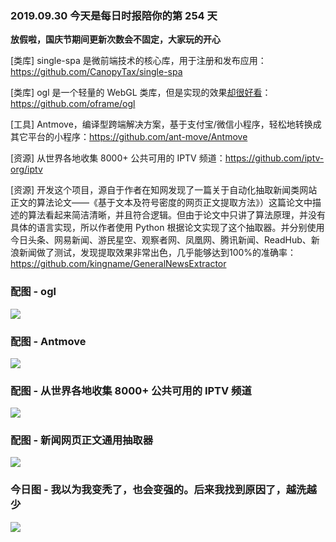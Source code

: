 ### 2019.09.30 今天是每日时报陪你的第 254 天

**放假啦，国庆节期间更新次数会不固定，大家玩的开心**

[类库] single-spa 是微前端技术的核心库，用于注册和发布应用：<https://github.com/CanopyTax/single-spa>

[类库] ogl 是一个轻量的 WebGL 类库，但是实现的效果[却很好看](https://oframe.github.io/ogl/examples/?src=instancing.html)：<https://github.com/oframe/ogl>

[工具] Antmove，编译型跨端解决方案，基于支付宝/微信小程序，轻松地转换成其它平台的小程序：<https://github.com/ant-move/Antmove>

[资源] 从世界各地收集 8000+ 公共可用的 IPTV 频道：<https://github.com/iptv-org/iptv>

[资源] 开发这个项目，源自于作者在知网发现了一篇关于自动化抽取新闻类网站正文的算法论文——《基于文本及符号密度的网页正文提取方法》）这篇论文中描述的算法看起来简洁清晰，并且符合逻辑。但由于论文中只讲了算法原理，并没有具体的语言实现，所以作者使用 Python 根据论文实现了这个抽取器。并分别使用今日头条、网易新闻、游民星空、观察者网、凤凰网、腾讯新闻、ReadHub、新浪新闻做了测试，发现提取效果非常出色，几乎能够达到100%的准确率：<https://github.com/kingname/GeneralNewsExtractor>

### 配图 - ogl
![](http://qn.40zhe.com/BA47E34F-F297-4CC5-BC32-535EF55702EC.png)

### 配图 - Antmove
![](https://camo.githubusercontent.com/bc74fd134e939123889ab35cbb25f505844dec99/68747470733a2f2f696d672e616c6963646e2e636f6d2f7466732f5442313375364362347a31674b306a535a536758586176777058612d333835322d3933362e706e67)

### 配图 - 从世界各地收集 8000+ 公共可用的 IPTV 频道
![](https://raw.githubusercontent.com/iptv-org/iptv/master/preview.png)

### 配图 - 新闻网页正文通用抽取器
![](https://raw.githubusercontent.com/kingname/GeneralNewsExtractor/master/screenshots/WX20190909-232516.png)

### 今日图 - 我以为我变秃了，也会变强的。后来我找到原因了，越洗越少
![](http://qn.40zhe.com/16d7bd644e2332d9)
